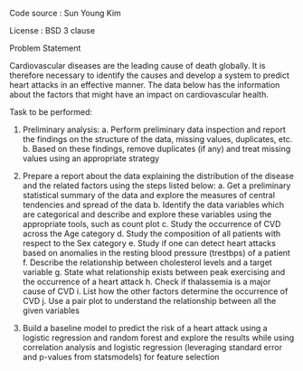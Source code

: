 Code source : Sun Young Kim

License : BSD 3 clause

Problem Statement

Cardiovascular diseases are the leading cause of death globally. It is therefore necessary to identify the causes and develop a system to predict heart attacks in an effective manner. The data below has the information about the factors that might have an impact on cardiovascular health. 

Task to be performed:

1.	Preliminary analysis:
a.	Perform preliminary data inspection and report the findings on the structure of the data, missing values, duplicates, etc.
b.	Based on these findings, remove duplicates (if any) and treat missing values using an appropriate strategy

2.	Prepare a report about the data explaining the distribution of the disease and the related factors using the steps listed below:
a.	Get a preliminary statistical summary of the data and explore the measures of central tendencies and spread of the data
b.	Identify the data variables which are categorical and describe and explore these variables using the appropriate tools, such as count plot 
c.	Study the occurrence of CVD across the Age category
d.	Study the composition of all patients with respect to the Sex category
e.	Study if one can detect heart attacks based on anomalies in the resting blood pressure (trestbps) of a patient
f.	Describe the relationship between cholesterol levels and a target variable
g.	State what relationship exists between peak exercising and the occurrence of a heart attack
h.	Check if thalassemia is a major cause of CVD
i.	List how the other factors determine the occurrence of CVD
j.	Use a pair plot to understand the relationship between all the given variables
3.	Build a baseline model to predict the risk of a heart attack using a logistic regression and random forest and explore the results while using correlation analysis and logistic regression (leveraging standard error and p-values from statsmodels) for feature selection
